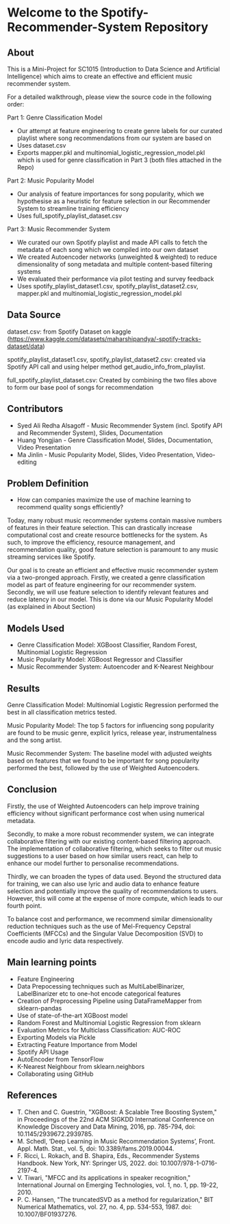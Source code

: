 # Welcome to the Spotify-Recommender-System Repository

## About
This is a Mini-Project for SC1015 (Introduction to Data Science and Artificial Intelligence) which aims to create an effective and efficient music recommender system. 

For a detailed walkthrough, please view the source code in the following order:

Part 1: Genre Classification Model 
- Our attempt at feature engineering to create genre labels for our curated playlist where song recommendations from our system are based on
- Uses dataset.csv
- Exports mapper.pkl and multinomial_logistic_regression_model.pkl which is used for genre classification in Part 3 (both files attached in the Repo)

Part 2: Music Popularity Model
- Our analysis of feature importances for song popularity, which we hypothesise as a heuristic for feature selection in our Recommender System to streamline training efficiency
- Uses full_spotify_playlist_dataset.csv

Part 3: Music Recommender System
- We curated our own Spotify playlist and made API calls to fetch the metadata of each song which we compiled into our own dataset
- We created Autoencoder networks (unweighted & weighted) to reduce dimensionality of song metadata and multiple content-based filtering systems
- We evaluated their performance via pilot testing and survey feedback
- Uses spotify_playlist_dataset1.csv, spotify_playlist_dataset2.csv, mapper.pkl and multinomial_logistic_regression_model.pkl


## Data Source
dataset.csv: from Spotify Dataset on kaggle (https://www.kaggle.com/datasets/maharshipandya/-spotify-tracks-dataset/data)

spotify_playlist_dataset1.csv, spotify_playlist_dataset2.csv: created via Spotify API call and using helper method get_audio_info_from_playlist.

full_spotify_playlist_dataset.csv: Created by combining the two files above to form our base pool of songs for recommendation

## Contributors
- Syed Ali Redha Alsagoff - Music Recommender System (incl. Spotify API and Recommender System), Slides, Documentation
- Huang Yongjian - Genre Classification Model, Slides, Documentation, Video Presentation
- Ma Jinlin - Music Popularity Model, Slides, Video Presentation, Video-editing

## Problem Definition
- How can companies maximize the use of machine learning to recommend quality songs efficiently?

Today, many robust music recommender systems contain massive numbers of features in their feature selection. This can drastically increase computational cost and create resource bottlenecks for the system. As such, to improve the efficiency, resource management, and recommendation quality, good feature selection is paramount to any music streaming services like Spotify. 

Our goal is to create an efficient and effective music recommender system via a two-pronged approach. Firstly, we created a genre classification model as part of feature engineering for our recommender system. Secondly, we will use feature selection to identify relevant features and reduce latency in our model. This is done via our Music Popularity Model (as explained in About Section)

## Models Used
- Genre Classification Model: XGBoost Classifier, Random Forest, Multinomial Logistic Regression
- Music Popularity Model: XGBoost Regressor and Classifier 
- Music Recommender System: Autoencoder and K-Nearest Neighbour 

## Results
Genre Classification Model: Multinomial Logistic Regression performed the best in all classification metrics tested.

Music Popularity Model: The top 5 factors for influencing song popularity are found to be music genre, explicit lyrics, release year, instrumentalness and the song artist. 

Music Recommender System: The baseline model with adjusted weights based on features that we found to be important for song popularity performed the best, followed by the use of Weighted Autoencoders. 

## Conclusion
Firstly, the use of Weighted Autoencoders can help improve training efficiency without significant performance cost when using numerical metadata.  

Secondly, to make a more robust recommender system, we can integrate collaborative filtering with our existing content-based filtering approach. The implementation of collaborative filtering, which seeks to filter out music suggestions to a user based on how similar users react, can help to enhance our model further to personalise recommendations. 

Thirdly, we can broaden the types of data used. Beyond the structured data for training, we can also use lyric and audio data to enhance feature selection and potentially improve the quality of recommendations to users. However, this will come at the expense of more compute, which leads to our fourth point. 

To balance cost and performance, we recommend similar dimensionality reduction techniques such as the use of Mel-Frequency Cepstral Coefficients (MFCCs) and the Singular Value Decomposition (SVD) to encode audio and lyric data respectively. 

## Main learning points
- Feature Engineering
- Data Prepocessing techniques such as MultiLabelBinarizer, LabelBinarizer etc to one-hot encode categorical features
- Creation of Preprocessing Pipeline using DataFrameMapper from sklearn-pandas
- Use of state-of-the-art XGBoost model
- Random Forest and Multinomial Logistic Regression from sklearn
- Evaluation Metrics for Multiclass Classification: AUC-ROC
- Exporting Models via Pickle
- Extracting Feature Importance from Model
- Spotify API Usage
- AutoEncoder from TensorFlow
- K-Nearest Neighbour from sklearn.neighbors
- Collaborating using GitHub

## References
- T. Chen and C. Guestrin, "XGBoost: A Scalable Tree Boosting System," in Proceedings of the 22nd ACM SIGKDD International Conference on Knowledge Discovery and Data Mining, 2016, pp. 785-794, doi: 10.1145/2939672.2939785.
- M. Schedl, ‘Deep Learning in Music Recommendation Systems’, Front. Appl. Math. Stat., vol. 5, doi: 10.3389/fams.2019.00044.
- F. Ricci, L. Rokach, and B. Shapira, Eds., Recommender Systems Handbook. New York, NY: Springer US, 2022. doi: 10.1007/978-1-0716-2197-4.
- V. Tiwari, "MFCC and its applications in speaker recognition," International Journal on Emerging Technologies, vol. 1, no. 1, pp. 19-22, 2010.
- P. C. Hansen, "The truncatedSVD as a method for regularization," BIT Numerical Mathematics, vol. 27, no. 4, pp. 534-553, 1987. doi: 10.1007/BF01937276.